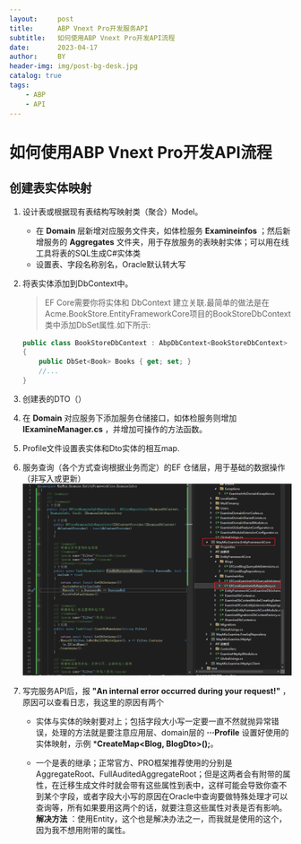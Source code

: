 ```yaml
---
layout:     post
title:      ABP Vnext Pro开发服务API
subtitle:   如何使用ABP Vnext Pro开发API流程
date:       2023-04-17
author:     BY
header-img: img/post-bg-desk.jpg
catalog: true
tags:
    - ABP
    - API
---
```


# 如何使用ABP Vnext Pro开发API流程

## 创建表实体映射
1. 设计表或根据现有表结构写映射类（聚合）Model。
    * 在 **Domain** 层新增对应服务文件夹，如体检服务 **Examineinfos** ；然后新增服务的 **Aggregates** 文件夹，用于存放服务的表映射实体；可以用在线工具将表的SQL生成C#实体类
    * 设置表、字段名称别名，Oracle默认转大写

2. 将表实体添加到DbContext中。
    > EF Core需要你将实体和 DbContext 建立关联.最简单的做法是在Acme.BookStore.EntityFrameworkCore项目的BookStoreDbContext类中添加DbSet属性.如下所示:
    ```C#
    public class BookStoreDbContext : AbpDbContext<BookStoreDbContext>
    {
        public DbSet<Book> Books { get; set; }
        //...
    }
    ```

3. 创建表的DTO（）
4. 在 **Domain** 对应服务下添加服务仓储接口，如体检服务则增加 **IExamineManager.cs** ，并增加可操作的方法函数。
5. Profile文件设置表实体和Dto实体的相互map.
6. 服务查询（各个方式查询根据业务而定）的EF 仓储层，用于基础的数据操作（非写入或更新）
    ![](../img/post-bg-abp01.png)

7. 写完服务API后，报 **"An internal error occurred during your request!"** ，原因可以查看日志，我这里的原因有两个
    * 实体与实体的映射要对上；包括字段大小写一定要一直不然就抛异常错误，处理的方法就是要注意应用层、domain层的 **···Profile** 设置好使用的实体映射，示例 ***CreateMap<Blog, BlogDto>();**。

    * 一个是表的继承；正常官方、PRO框架推荐使用的分别是 AggregateRoot<Guid>、FullAuditedAggregateRoot<Guid>；但是这两者会有附带的属性，在迁移生成文件时就会带有这些属性到表中，这样可能会导致你查不到某个字段，或者字段大小写的原因在Oracle中查询要做特殊处理才可以查询等，所有如果要用这两个的话，就要注意这些属性对表是否有影响。**解决方法** ：使用Entity<Guid>，这个也是解决办法之一，而我就是使用的这个，因为我不想用附带的属性。